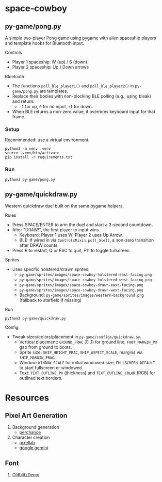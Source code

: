 # space-cowboy

## py-game/pong.py

A simple two-player Pong game using pygame with alien spaceship players and template hooks for Bluetooth input.

Controls
- Player 1 spaceship: W (up) / S (down)
- Player 2 spaceship: Up / Down arrows

Bluetooth
- The functions `poll_ble_player1()` and `poll_ble_player2()` in `py-game/pong.py` are templates.
- Replace their bodies with non-blocking BLE polling (e.g., using bleak) and return:
	- `-1` for up, `0` for no input, `+1` for down.
- When BLE returns a non-zero value, it overrides keyboard input for that frame.

### Setup

Recommended: use a virtual environment.

```
python3 -m venv .venv
source .venv/bin/activate
pip install -r requirements.txt
```

### Run

```
python3 py-game/pong.py
```

## py-game/quickdraw.py

Western quickdraw duel built on the same pygame helpers.

Rules
- Press SPACE/ENTER to arm the duel and start a 3-second countdown.
- After "DRAW!", the first player to input wins.
	- Keyboard: Player 1 uses W; Player 2 uses Up Arrow.
	- BLE: If wired in via `ControlsMixin.poll_ble()`, a non-zero transition after DRAW counts.
- Press R to restart, Q or ESC to quit, F11 to toggle fullscreen.

Sprites
- Uses specific holstered/drawn sprites:
	- `py-game/sprites/images/space-cowboy-holstered-east-facing.png`
	- `py-game/sprites/images/space-cowboy-holstered-west-facing.png`
	- `py-game/sprites/images/space-cowboy-drawn-east-facing.png`
	- `py-game/sprites/images/space-cowboy-drawn-west-facing.png`
	- Background: `py-game/sprites/images/western-background.png` (fallback to starfield if missing)

Run
```
python3 py-game/quickdraw.py
```

Config
- Tweak sizes/colors/placement in `py-game/configs/quickdraw.py`.
	- Vertical placement: `GROUND_FRAC` (0..1) for ground line, `FOOT_MARGIN_PX` gap from ground to boots.
	- Sprite size: `SHIP_HEIGHT_FRAC`, `SHIP_ASPECT_SCALE`, margins via `SHIP_MARGIN_FRAC`.
	- Window: `WINDOW_SCALE` for initial windowed size, `FULLSCREEN_DEFAULT` to start fullscreen or windowed.
 	- Text: `TEXT_OUTLINE_PX` (thickness) and `TEXT_OUTLINE_COLOR` (RGB) for outlined text borders.

# Resources
## Pixel Art Generation
1. Background generation
   - [perchance](https://perchance.org/ai-pixel-art-generator)
2. Character creation
   - [pixellab](https://www.pixellab.ai/)
   - [google gemini](https://gemini.google.com/)
## Font
1. [OldblitzDemo](https://www.fontspace.com/)